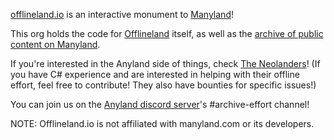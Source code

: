 [offlineland.io](https://offlineland.io) is an interactive monument to [Manyland](https://manyland.com/info)!

This org holds the code for [Offlineland](https://github.com/offlineland/offlineland) itself, as well as the [archive of public content on Manyland](https://github.com/offlineland/manyland-archive).

If you're interested in the Anyland side of things, check [The Neolanders](https://github.com/theneolanders)! (If you have C# experience and are interested in helping with their offline effort, feel free to contribute! They also have bounties for specific issues!)

You can join us on the [Anyland discord server](https://discord.gg/ahAs7U3)'s #archive-effort channel!

NOTE: Offlineland.io is not affiliated with manyland.com or its developers.

